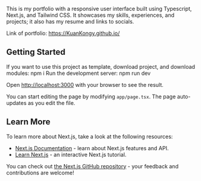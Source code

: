 This is my portfolio with a responsive user interface built using Typescript, Next.js, and Tailwind CSS. It showcases my skills, experiences, and projects; it also has my resume and links to socials.  

Link of portfolio: https://KuanKongy.github.io/

## Getting Started

If you want to use this project as template, download project, and download modules: npm i
Run the development server: npm run dev

Open [http://localhost:3000](http://localhost:3000) with your browser to see the result.

You can start editing the page by modifying `app/page.tsx`. The page auto-updates as you edit the file.

## Learn More

To learn more about Next.js, take a look at the following resources:

- [Next.js Documentation](https://nextjs.org/docs) - learn about Next.js features and API.
- [Learn Next.js](https://nextjs.org/learn) - an interactive Next.js tutorial.

You can check out [the Next.js GitHub repository](https://github.com/vercel/next.js) - your feedback and contributions are welcome!
